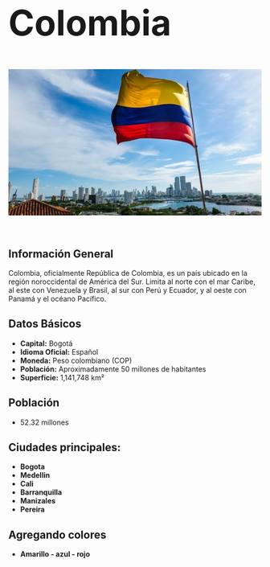 # <span style="font-size:2.5em">Colombia</span>

<br>

![Mapa de Colombia](img/colombia.jpg)

<br>


## Información General
Colombia, oficialmente República de Colombia, es un país ubicado en la región noroccidental de América del Sur. Limita al norte con el mar Caribe, al este con Venezuela y Brasil, al sur con Perú y Ecuador, y al oeste con Panamá y el océano Pacífico.

## Datos Básicos
- **Capital:** Bogotá
- **Idioma Oficial:** Español
- **Moneda:** Peso colombiano (COP)
- **Población:** Aproximadamente 50 millones de habitantes
- **Superficie:** 1,141,748 km²

## Población
- 52.32 millones

## Ciudades principales:
- **Bogota**
- **Medellin**
- **Cali**
- **Barranquilla**
- **Manizales**
- **Pereira**

## Agregando colores
- **Amarillo - azul - rojo**
